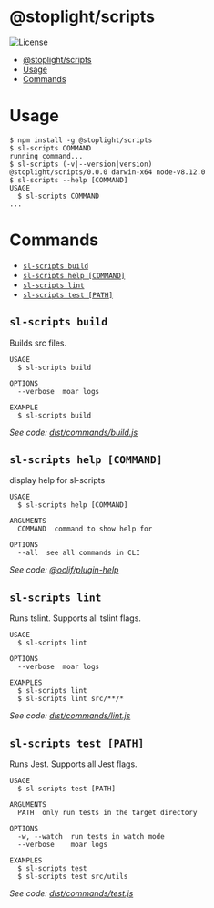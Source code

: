 # @stoplight/scripts

[![License](https://img.shields.io/npm/l/@stoplight/scripts.svg)](https://github.com/stoplightio/scripts/blob/master/package.json)

<!-- toc -->
* [@stoplight/scripts](#stoplight-scripts)
* [Usage](#usage)
* [Commands](#commands)
<!-- tocstop -->

# Usage

<!-- usage -->
```sh-session
$ npm install -g @stoplight/scripts
$ sl-scripts COMMAND
running command...
$ sl-scripts (-v|--version|version)
@stoplight/scripts/0.0.0 darwin-x64 node-v8.12.0
$ sl-scripts --help [COMMAND]
USAGE
  $ sl-scripts COMMAND
...
```
<!-- usagestop -->

# Commands

<!-- commands -->
* [`sl-scripts build`](#sl-scripts-build)
* [`sl-scripts help [COMMAND]`](#sl-scripts-help-command)
* [`sl-scripts lint`](#sl-scripts-lint)
* [`sl-scripts test [PATH]`](#sl-scripts-test-path)

## `sl-scripts build`

Builds src files.

```
USAGE
  $ sl-scripts build

OPTIONS
  --verbose  moar logs

EXAMPLE
  $ sl-scripts build
```

_See code: [dist/commands/build.js](https://github.com/stoplightio/scripts/blob/v0.0.0/dist/commands/build.js)_

## `sl-scripts help [COMMAND]`

display help for sl-scripts

```
USAGE
  $ sl-scripts help [COMMAND]

ARGUMENTS
  COMMAND  command to show help for

OPTIONS
  --all  see all commands in CLI
```

_See code: [@oclif/plugin-help](https://github.com/oclif/plugin-help/blob/v2.1.3/src/commands/help.ts)_

## `sl-scripts lint`

Runs tslint. Supports all tslint flags.

```
USAGE
  $ sl-scripts lint

OPTIONS
  --verbose  moar logs

EXAMPLES
  $ sl-scripts lint
  $ sl-scripts lint src/**/*
```

_See code: [dist/commands/lint.js](https://github.com/stoplightio/scripts/blob/v0.0.0/dist/commands/lint.js)_

## `sl-scripts test [PATH]`

Runs Jest. Supports all Jest flags.

```
USAGE
  $ sl-scripts test [PATH]

ARGUMENTS
  PATH  only run tests in the target directory

OPTIONS
  -w, --watch  run tests in watch mode
  --verbose    moar logs

EXAMPLES
  $ sl-scripts test
  $ sl-scripts test src/utils
```

_See code: [dist/commands/test.js](https://github.com/stoplightio/scripts/blob/v0.0.0/dist/commands/test.js)_
<!-- commandsstop -->
